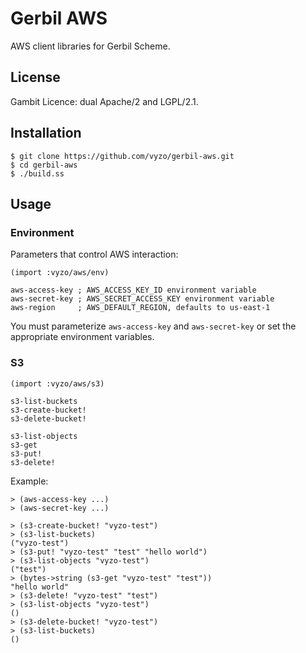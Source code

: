 # Gerbil AWS

AWS client libraries for Gerbil Scheme.

## License

Gambit Licence: dual Apache/2 and LGPL/2.1.

## Installation

```
$ git clone https://github.com/vyzo/gerbil-aws.git
$ cd gerbil-aws
$ ./build.ss
```

## Usage

### Environment

Parameters that control AWS interaction:
```
(import :vyzo/aws/env)

aws-access-key ; AWS_ACCESS_KEY_ID environment variable
aws-secret-key ; AWS_SECRET_ACCESS_KEY environment variable
aws-region     ; AWS_DEFAULT_REGION, defaults to us-east-1

```

You must parameterize `aws-access-key` and `aws-secret-key` or set the appropriate
environment variables.


### S3

```
(import :vyzo/aws/s3)

s3-list-buckets
s3-create-bucket!
s3-delete-bucket!

s3-list-objects
s3-get
s3-put!
s3-delete!

```

Example:
```
> (aws-access-key ...)
> (aws-secret-key ...)

> (s3-create-bucket! "vyzo-test")
> (s3-list-buckets)
("vyzo-test")
> (s3-put! "vyzo-test" "test" "hello world")
> (s3-list-objects "vyzo-test")
("test")
> (bytes->string (s3-get "vyzo-test" "test"))
"hello world"
> (s3-delete! "vyzo-test" "test")
> (s3-list-objects "vyzo-test")
()
> (s3-delete-bucket! "vyzo-test")
> (s3-list-buckets)
()

```
